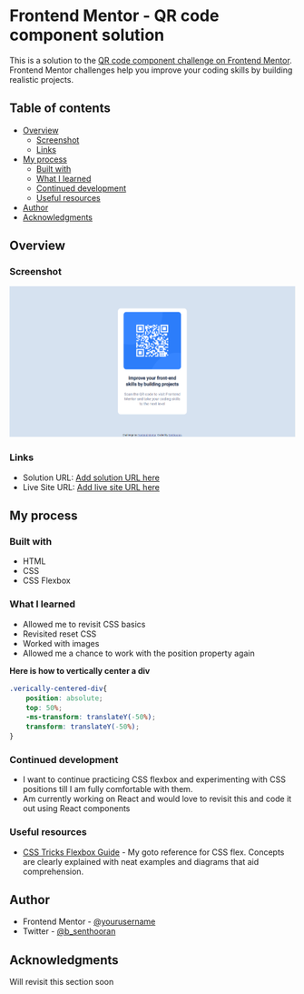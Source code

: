 # Frontend Mentor - QR code component solution

This is a solution to the [QR code component challenge on Frontend Mentor](https://www.frontendmentor.io/challenges/qr-code-component-iux_sIO_H). Frontend Mentor challenges help you improve your coding skills by building realistic projects. 

## Table of contents

- [Overview](#overview)
  - [Screenshot](#screenshot)
  - [Links](#links)
- [My process](#my-process)
  - [Built with](#built-with)
  - [What I learned](#what-i-learned)
  - [Continued development](#continued-development)
  - [Useful resources](#useful-resources)
- [Author](#author)
- [Acknowledgments](#acknowledgments)


## Overview

### Screenshot

![](./images/Solution.png)

### Links

- Solution URL: [Add solution URL here](https://github.com/insertQuirkyNameHere/css-challenges/tree/main/Challenge%201)
- Live Site URL: [Add live site URL here](https://your-live-site-url.com)

## My process

### Built with

- HTML
- CSS
- CSS Flexbox

### What I learned

- Allowed me to revisit CSS basics
- Revisited reset CSS
- Worked with images
- Allowed me a chance to work with the position property again

**Here is how to vertically center a div**


```css
.verically-centered-div{
    position: absolute;
    top: 50%;
    -ms-transform: translateY(-50%);
    transform: translateY(-50%);
}
```

### Continued development

- I want to continue practicing CSS flexbox and experimenting with CSS positions till I am fully comfortable with them.
- Am currently working on React and would love to revisit this and code it out using React components

### Useful resources

- [CSS Tricks Flexbox Guide](https://css-tricks.com/snippets/css/a-guide-to-flexbox/) - My goto reference for CSS flex. Concepts are clearly explained with neat examples and diagrams that aid comprehension.

## Author

- Frontend Mentor - [@yourusername](https://www.frontendmentor.io/profile/insertQuirkyNameHere)
- Twitter - [@b_senthooran](https://twitter.com/b_senthooran)

## Acknowledgments

Will revisit this section soon

